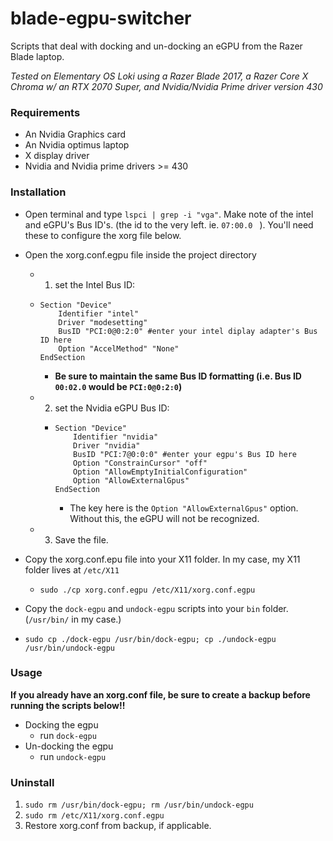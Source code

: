 # blade-egpu-switcher
Scripts that deal with docking and un-docking an eGPU from the Razer Blade laptop.

*Tested on Elementary OS Loki using a Razer Blade 2017, a Razer Core X Chroma w/ an RTX 2070 Super, and Nvidia/Nvidia Prime driver version 430*

### Requirements

- An Nvidia Graphics card
- An Nvidia optimus laptop
- X display driver
- Nvidia and Nvidia prime drivers >= 430

### Installation

- Open terminal and type `lspci | grep -i "vga"`. Make note of the intel and eGPU's Bus ID's. (the id to the very left. ie. `07:00.0 ` ). You'll need these to configure the xorg file below.

- Open the xorg.conf.egpu file inside the project directory

  - 1) set the Intel Bus ID:

  - ```
    Section "Device"
        Identifier "intel"
        Driver "modesetting"
        BusID "PCI:0@0:2:0" #enter your intel diplay adapter's Bus ID here
        Option "AccelMethod" "None"
    EndSection
    ```

    - **Be sure to maintain the same Bus ID formatting (i.e. Bus ID `00:02.0` would be `PCI:0@0:2:0`)**

  - 2) set the Nvidia eGPU Bus ID:

    - ```
      Section "Device"
          Identifier "nvidia"
          Driver "nvidia"
          BusID "PCI:7@0:0:0" #enter your egpu's Bus ID here
          Option "ConstrainCursor" "off"
          Option "AllowEmptyInitialConfiguration"
          Option "AllowExternalGpus"
      EndSection
      ```

      - The key here is the `Option "AllowExternalGpus"` option. Without this, the eGPU will not be recognized.

  - 3) Save the file.

- Copy the xorg.conf.epu file into your X11 folder. In my case, my X11 folder lives at `/etc/X11` 

  - `sudo ./cp xorg.conf.egpu /etc/X11/xorg.conf.egpu`

- Copy the `dock-egpu` and `undock-egpu` scripts into your `bin` folder. (`/usr/bin/` in my case.)

- `sudo cp ./dock-egpu /usr/bin/dock-egpu; cp ./undock-egpu /usr/bin/undock-egpu`

### Usage

**If you already have an xorg.conf file, be sure to create a backup before running the scripts below!!**

- Docking the egpu
  - run `dock-egpu`
- Un-docking the egpu
  - run `undock-egpu`

### Uninstall

1. `sudo rm /usr/bin/dock-egpu; rm /usr/bin/undock-egpu` 
2. `sudo rm /etc/X11/xorg.conf.egpu`
3. Restore xorg.conf from backup, if applicable.